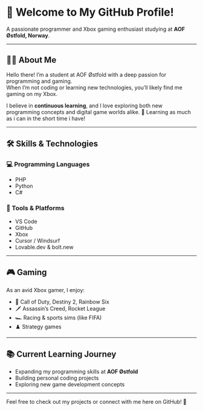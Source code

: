 # 👋 Welcome to My GitHub Profile!

A passionate programmer and Xbox gaming enthusiast studying at **AOF Østfold, Norway**.

---

## 👨‍💻 About Me

Hello there! I’m a student at AOF Østfold with a deep passion for programming and gaming.  
When I’m not coding or learning new technologies, you’ll likely find me gaming on my Xbox.

I believe in **continuous learning**, and I love exploring both new programming concepts and digital game worlds alike. 🚀
Learning as much as i can in the short time i have!

---

## 🛠️ Skills & Technologies

### 💻 Programming Languages
- PHP
- Python
- C#

### 🧰 Tools & Platforms
- VS Code
- GitHub
- Xbox
- Cursor / Windsurf
- Lovable.dev & bolt.new

---

## 🎮 Gaming

As an avid Xbox gamer, I enjoy:
- 🎯 Call of Duty, Destiny 2, Rainbow Six
- 🗡️ Assassin’s Creed, Rocket League
- 🏎️ Racing & sports sims (like FIFA)
- ♟️ Strategy games

---

## 📚 Current Learning Journey

- Expanding my programming skills at **AOF Østfold**
- Building personal coding projects
- Exploring new game development concepts

---

Feel free to check out my projects or connect with me here on GitHub! 🚀
